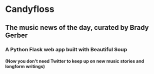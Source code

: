 # Candyfloss

## The music news of the day, curated by Brady Gerber

### A Python Flask web app built with Beautiful Soup

#### (Now you don't need Twitter to keep up on new music stories and longform writings)
